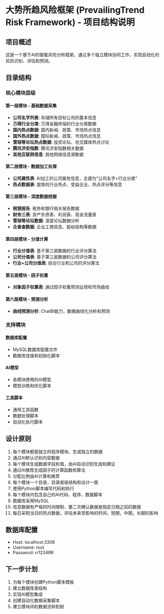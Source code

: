 # 大势所趋风险框架 (PrevailingTrend Risk Framework) - 项目结构说明

## 项目概述
这是一个基于AI的智能风险分析框架，通过多个独立模块协同工作，实现自动化的风险识别、评估和预测。

## 目录结构

### 核心模块层级

#### 第一层模块 - 基础数据采集
- **公司名字列表**: 存储所有目标公司的基本信息
- **万得行业分类**: 万得金融终端的行业分类数据
- **国内热点数据**: 国内新闻、政策、市场热点信息
- **国外热点数据**: 国际新闻、政策、市场热点信息
- **雪球等论坛热点数据**: 投资论坛、社交媒体热点讨论
- **腾讯济安指数**: 腾讯济安指数相关数据
- **其他互联网信息**: 其他网络信息源数据

#### 第二层模块 - 数据加工处理
- **公司属性表**: AI加工的公司属性信息，主键为"公司名字+行业分类"
- **热点数据表**: 提炼的行业热点、受益企业、热点评分等信息

#### 第三层模块 - 深度数据挖掘
- **税银报告**: 税务和银行相关报告数据
- **财务三表**: 资产负债表、利润表、现金流量表
- **雪球等论坛数据**: 深度论坛数据分析
- **企查查数据**: 企业工商信息、股权结构等数据

#### 第四层模块 - 分值计算
- **行业分值表**: 基于第三层数据的行业评分算法
- **公司分值表**: 基于第三层数据的公司评分算法
- **行业+公司分值表**: 综合行业和公司的评分算法

#### 第五层模块 - 因子权重
- **对象因子权重表**: 通过因子权重预测业绩和市场曲线

#### 第六层模块 - 预测分析
- **曲线预测分析**: ChatBI能力，数据曲线化分析和预测

### 支持模块

#### 数据库配置
- MySQL数据库配置文件
- 数据库连接和初始化脚本

#### AI模型
- 各模块使用的AI模型
- 模型训练和优化脚本

#### 工具脚本
- 通用工具函数
- 数据处理脚本
- 自动化执行脚本

## 设计原则
1. 每个模块都是独立的程序模块，生成独立的数据
2. 通过AI默认识别内容数据
3. 每个模块生成数据字段和值，由AI自动识别生成和建议
4. 通过AI推荐生成因子的计算函数和算法
5. 分配比例由AI计算和推荐
6. 每个模块一个目录，目录层级结构和设计一致
7. 使用Python脚本编写代码和执行
8. 每个模块内包含自己的AI代码、程序、数据脚本
9. 数据库采用MySQL
10. 信息数据有严格的时间限制，要二次确认数据是指定日期之前的数据
11. 每日采购当日的热点数据，评估未来受影响的时间，短期，中期，长期的影响

## 数据库配置
- Host: localhost:3306
- Username: root
- Password: rr1234RR

## 下一步计划
1. 为每个模块创建Python脚本模板
2. 建立数据库表结构
3. 实现AI模型集成
4. 创建自动化数据采集脚本
5. 建立模块间的数据流转机制
